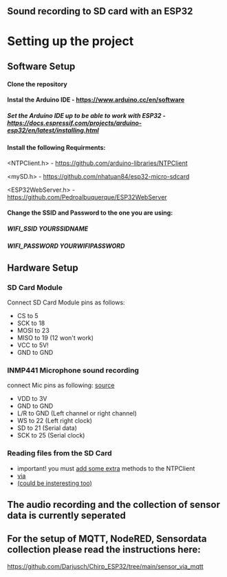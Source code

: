 ## Sound recording to SD card with an ESP32

# Setting up the project

## Software Setup

#### Clone the repository

#### Instal the Arduino IDE - https://www.arduino.cc/en/software

##### Set the Arduino IDE up to be able to work with ESP32 - https://docs.espressif.com/projects/arduino-esp32/en/latest/installing.html

#### Install the following Requirments:

<NTPClient.h> - https://github.com/arduino-libraries/NTPClient

<mySD.h> - https://github.com/nhatuan84/esp32-micro-sdcard

<ESP32WebServer.h> - https://github.com/Pedroalbuquerque/ESP32WebServer

#### Change the SSID and Password to the one you are using:
##### WIFI_SSID YOURSSIDNAME 
##### WIFI_PASSWORD YOURWIFIPASSWORD


## Hardware Setup

### SD Card Module

Connect SD Card Module pins as follows:

- CS to 5
- SCK to 18
- MOSI to 23
- MISO to 19 (12 won't work)
- VCC to 5V!
- GND to GND

### INMP441 Microphone sound recording

connect Mic pins as following:
[source](https://bestofcpp.com/repo/atomic14-esp32-i2s-mic-test)

- VDD to 3V
- GND to GND
- L/R to GND (Left channel or right channel)
- WS to 22 (Left right clock)
- SD to 21 (Serial data)
- SCK to 25 (Serial clock)

### Reading files from the SD Card
- important! you must [add some extra](https://github.com/arduino-libraries/NTPClient/issues/113
) methods to the NTPClient 
- [via](http://www.iotsharing.com/2019/07/how-to-turn-esp-with-sdcard-or-spiffs-a-web-file-server.html)
- [(could be insteresting too)](https://www.iotsharing.com/2018/01/esp32-multipart-upload-file-and-download-via-http.html)

## The audio recording and the collection of sensor data is currently seperated
## For the setup of MQTT, NodeRED, Sensordata collection please read the instructions here:

https://github.com/Darjusch/Chirp_ESP32/tree/main/sensor_via_mqtt
